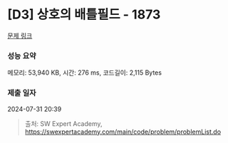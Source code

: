 # [D3] 상호의 배틀필드 - 1873 

[문제 링크](https://swexpertacademy.com/main/code/problem/problemDetail.do?contestProbId=AV5LyE7KD2ADFAXc) 

### 성능 요약

메모리: 53,940 KB, 시간: 276 ms, 코드길이: 2,115 Bytes

### 제출 일자

2024-07-31 20:39



> 출처: SW Expert Academy, https://swexpertacademy.com/main/code/problem/problemList.do